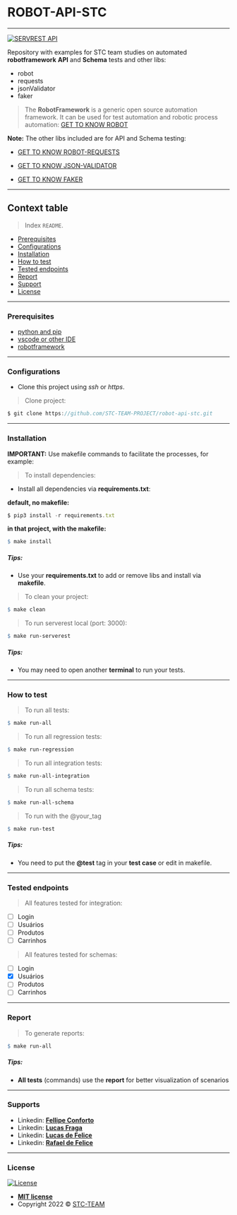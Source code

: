 # ROBOT-API-STC
-----------------------

[![SERVREST API](https://img.shields.io/badge/API-ServeRest-brightgreen)](https://github.com/PauloGoncalvesBH/ServeRest/)

Repository with examples for STC team studies on automated **robotframework** __API__ and __Schema__ tests and other libs:

- robot
- requests
- jsonValidator
- faker

> The **RobotFramework** is a generic open source automation framework. It can be used for test automation and robotic process automation: [GET TO KNOW ROBOT](https://robotframework.org/)

**Note:** The other libs included are for API and Schema testing:

- [GET TO KNOW ROBOT-REQUESTS](https://github.com/MarketSquare/robotframework-requests#readme)

- [GET TO KNOW JSON-VALIDATOR](https://github.com/peterservice-rnd/robotframework-jsonvalidator/blob/master/README.rst)

- [GET TO KNOW FAKER](https://github.com/guykisel/robotframework-faker/blob/master/README.rst)

-----------------------

## Context table

> Index `README`.

  - [Prerequisites](#prerequisites)
  - [Configurations](#configurations)
  - [Installation](#installation)
  - [How to test](#how-to-test)
  - [Tested endpoints](#tested-endpoints)
  - [Report](#report)
  - [Support](#support)
  - [License](#license)

-----------------------

### Prerequisites

- [python and pip](https://www.python.org/downloads)
- [vscode or other IDE](https://code.visualstudio.com/download)
- [robotframework](https://github.com/robotframework/robotframework)

-----------------------

### Configurations

- Clone this project using _ssh_ or _https_.

> Clone project:

```js
$ git clone https://github.com/STC-TEAM-PROJECT/robot-api-stc.git
```

-----------------------

### Installation

**IMPORTANT:**
Use makefile commands to facilitate the processes, for example:

> To install dependencies:

- Install all dependencies via **requirements.txt**:

__default, no makefile:__
```js
$ pip3 install -r requirements.txt
```

__in that project, with the makefile:__
```makefile
$ make install
```
##### Tips:

- Use your __requirements.txt__ to add or remove libs and install via __makefile__.


> To clean your project:

```makefile
$ make clean
```

> To run serverest local (port: 3000):

```makefile
$ make run-serverest
```

##### Tips:

- You may need to open another __terminal__ to run your tests.

-----------------------

### How to test

> To run all tests:

```makefile
$ make run-all
```

> To run all regression tests:

```makefile
$ make run-regression
```

> To run all integration tests:

```makefile
$ make run-all-integration
```

> To run all schema tests:

```makefile
$ make run-all-schema
```

> To run with the @your_tag

```makefile
$ make run-test
```

##### Tips:

- You need to put the **@test** tag in your __test case__ or edit in makefile.


-----------------------

### Tested endpoints

> All features tested for integration:
- [ ] Login
- [ ] Usuários
- [ ] Produtos
- [ ] Carrinhos

> All features tested for schemas:
- [ ] Login
- [x] Usuários
- [ ] Produtos
- [ ] Carrinhos

-----------------------

### Report

> To generate reports:

```makefile
$ make run-all
```

##### Tips:

- **All tests** (commands) use the __report__ for better visualization of scenarios


-----------------------


### Supports

- Linkedin: <a href="https://www.linkedin.com/in/fellipe-conforto-0ab00b100/" target="_blank">**Fellipe Conforto**</a>
- Linkedin: <a href="https://www.linkedin.com/in/ulucasfraga/" target="_blank">**Lucas Fraga**</a>
- Linkedin: <a href="https://www.linkedin.com/in/lucas-de-felice-fernandes-92122b149/" target="_blank">**Lucas de Felice**</a>
- Linkedin: <a href="https://www.linkedin.com/in/rafael-felice-791814134/" target="_blank">**Rafael de Felice**</a>

-----------------------

### License

[![License](https://img.shields.io/:license-mit-blue.svg?style=flat-square)](http://badges.mit-license.org)

- **[MIT license](http://opensource.org/licenses/mit-license.php)**
- Copyright 2022 © <a href="https://github.com/STC-TEAM-PROJECT" target="_blank">STC-TEAM</a>
